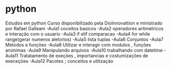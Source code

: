 # python
Estudos em python
Curso disponibilizado pela DioInnovattion e ministrado por Rafael Galleani
-Aula1 coceitos basicos
-Aula2 operadores aritmetricos e interação com o usuario
-Aula3 if elif comparacao
-Aula4 for while range(gerar numeros aletorios)
-Aula5 lista tuplas 
-Aula6 Conjuntos
-Aula7 Metodos e funções
-Aula8 Utilizar e interagir com modulos , funções anonimas
-Aula9 Manipulando arquivos
-Aula10 trabalhando com datetime
-Aula11 Tratatamento de exeções , importancias e costumizações de   execeções
-Aula12 Pacotes ; conceitos e utilização 



